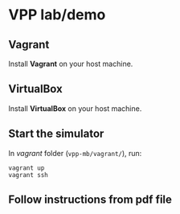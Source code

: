 VPP lab/demo
=====================

## Vagrant

Install **Vagrant** on your host machine.

## VirtualBox

Install **VirtualBox** on your host machine.

## Start the simulator

In *vagrant* folder (`vpp-mb/vagrant/`), run:

    vagrant up
    vagrant ssh

## Follow instructions from pdf file

